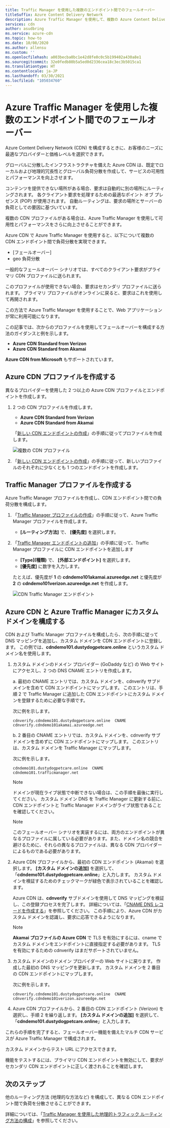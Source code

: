 ```yaml
---
title: Traffic Manager を使用した複数のエンドポイント間でのフェールオーバー
titleSuffix: Azure Content Delivery Network
description: Azure Traffic Manager を使用して、複数の Azure Content Delivery Network エンドポイントでフェールオーバーを構成する方法について説明します。
services: cdn
author: asudbring
ms.service: azure-cdn
ms.topic: how-to
ms.date: 10/08/2020
ms.author: allensu
ms.custom: ''
ms.openlocfilehash: a003becba0bc1e42d8fe0c0c5b199402a430a8e1
ms.sourcegitcommit: 32e0fedb80b5a5ed0d2336cea18c3ec3b5015ca1
ms.translationtype: HT
ms.contentlocale: ja-JP
ms.lasthandoff: 03/30/2021
ms.locfileid: "105034760"
---
```

# <a name="failover-across-multiple-endpoints-with-azure-traffic-manager"></a>Azure Traffic Manager を使用した複数のエンドポイント間でのフェールオーバー

Azure Content Delivery Network (CDN) を構成するときに、お客様のニーズに最適なプロバイダーと価格レベルを選択できます。 

グローバルに分散したインフラストラクチャを備えた Azure CDN は、既定でローカルおよび地理的冗長性とグローバル負荷分散を作成して、サービスの可用性とパフォーマンスを向上させます。 

コンテンツを提供できない場所がある場合、要求は自動的に別の場所にルーティングされます。 各クライアント要求を処理するための最適なポイント オブ プレゼンス (POP) が使用されます。 自動ルーティングは、要求の場所とサーバーの負荷としての要因に基づいています。
 
複数の CDN プロファイルがある場合は、Azure Traffic Manager を使用して可用性とパフォーマンスをさらに向上させることができます。 

Azure CDN で Azure Traffic Manager を使用すると、以下について複数の CDN エンドポイント間で負荷分散を実現できます。
 
* [フェールオーバー]
* geo 負荷分散 

一般的なフェールオーバー シナリオでは、すべてのクライアント要求がプライマリ CDN プロファイルに送られます。 

このプロファイルが使用できない場合、要求はセカンダリ プロファイルに送られます。  プライマリ プロファイルがオンラインに戻ると、要求はこれを使用して再開されます。

この方法で Azure Traffic Manager を使用することで、Web アプリケーションが常に利用可能になります。 

この記事では、次からのプロファイルを使用してフェールオーバーを構成する方法のガイダンスと例を示します。 

* **Azure CDN Standard from Verizon**
* **Azure CDN Standard from Akamai**

**Azure CDN from Microsoft** もサポートされています。

## <a name="create-azure-cdn-profiles"></a>Azure CDN プロファイルを作成する
異なるプロバイダーを使用した 2 つ以上の Azure CDN プロファイルとエンドポイントを作成します。

1. 2 つの CDN プロファイルを作成します。
    * **Azure CDN Standard from Verizon**
    * **Azure CDN Standard from Akamai** 

    「[新しい CDN エンドポイントの作成](cdn-create-new-endpoint.md#create-a-new-cdn-profile)」の手順に従ってプロファイルを作成します。
 
   ![複数の CDN プロファイル](./media/cdn-traffic-manager/cdn-multiple-profiles.png)

2. 「[新しい CDN エンドポイントの作成](cdn-create-new-endpoint.md#create-a-new-cdn-endpoint)」の手順に従って、新しいプロファイルのそれぞれに少なくとも 1 つのエンドポイントを作成します。

## <a name="create-traffic-manager-profile"></a>Traffic Manager プロファイルを作成する
Azure Traffic Manager プロファイルを作成し、CDN エンドポイント間での負荷分散を構成します。 

1. 「[Traffic Manager プロファイルの作成](../traffic-manager/quickstart-create-traffic-manager-profile.md)」の手順に従って、Azure Traffic Manager プロファイルを作成します。 

    * **[ルーティング方法]** で、 **[優先度]** を選択します。

2. 「[Traffic Manager エンドポイントの追加](../traffic-manager/quickstart-create-traffic-manager-profile.md#add-traffic-manager-endpoints)」の手順に従って、Traffic Manager プロファイルに CDN エンドポイントを追加します

    * **[Type]\(種類\)** で、 **[外部エンドポイント]** を選択します。
    * **[優先度]** に数字を入力します。

    たとえば、優先度が **1** の **cdndemo101akamai.azureedge.net** と優先度が **2** の **cdndemo101verizon.azureedge.net** を作成します。

   ![CDN Traffic Manager エンドポイント](./media/cdn-traffic-manager/cdn-traffic-manager-endpoints.png)


## <a name="configure-custom-domain-on-azure-cdn-and-azure-traffic-manager"></a>Azure CDN と Azure Traffic Manager にカスタム ドメインを構成する
CDN および Traffic Manager プロファイルを構成したら、次の手順に従って DNS マッピングを追加し、カスタム ドメインを CDN エンドポイントに登録します。 この例では、**cdndemo101.dustydogpetcare.online** というカスタム ドメイン名を使用します。

1. カスタム ドメインのドメイン プロバイダー (GoDaddy など) の Web サイトにアクセスし、2 つの DNS CNAME エントリを作成します。 

    a. 最初の CNAME エントリでは、カスタム ドメインを、cdnverify サブドメインを含めて CDN エンドポイントにマップします。 このエントリは、手順 2 で Traffic Manager に追加した CDN エンドポイントにカスタム ドメインを登録するために必要な手順です。

      次に例を示します。 

      `cdnverify.cdndemo101.dustydogpetcare.online  CNAME  cdnverify.cdndemo101akamai.azureedge.net`  

    b. 2 番目の CNAME エントリでは、カスタム ドメインを、cdnverify サブドメインを含めずに CDN エンドポイントにマップします。 このエントリは、カスタム ドメインを Traffic Manager にマップします。 

      次に例を示します。 
      
      `cdndemo101.dustydogpetcare.online  CNAME  cdndemo101.trafficmanager.net`   

    > [!NOTE]
    > ドメインが現在ライブ状態で中断できない場合は、この手順を最後に実行してください。 カスタム ドメイン DNS を Traffic Manager に更新する前に、CDN エンドポイントと Traffic Manager ドメインがライブ状態であることを確認してください。
    >
   
    > [!NOTE]
    > このフェールオーバー シナリオを実装するには、両方のエンドポイントが異なるプロファイルに属している必要があります。また、ドメイン名の競合を避けるために、それらの異なるプロファイルは、異なる CDN プロバイダーによるものである必要があります。
    > 

2.  Azure CDN プロファイルから、最初の CDN エンドポイント (Akamai) を選択します。 **[カスタム ドメインの追加]** を選択して、「**cdndemo101.dustydogpetcare.online**」と入力します。 カスタム ドメインを検証するためのチェックマークが緑色で表示されていることを確認します。 

    Azure CDN は、**cdnverify** サブドメインを使用して DNS マッピングを検証し、この登録プロセスを完了します。 詳細については、「[CNAME DNS レコードを作成する](cdn-map-content-to-custom-domain.md#create-a-cname-dns-record)」を参照してください。 この手順により、Azure CDN がカスタム ドメインを認識し、要求に応答できるようになります。
    
    > [!NOTE]
    > **Akamai プロファイルの Azure CDN** で TLS を有効にするには、cname でカスタム ドメインをエンドポイントに直接指定する必要があります。 TLS を有効にするための cdnverify はまだサポートされていません。 
    >

3.  カスタム ドメインのドメイン プロバイダーの Web サイトに戻ります。 作成した最初の DNS マッピングを更新します。 カスタム ドメインを 2 番目の CDN エンドポイントにマップします。
                             
    次に例を示します。 

    `cdnverify.cdndemo101.dustydogpetcare.online  CNAME  cdnverify.cdndemo101verizon.azureedge.net`  

4. Azure CDN プロファイルから、2 番目の CDN エンドポイント (Verizon) を選択し、手順 2 を繰り返します。 **[カスタム ドメインの追加]** を選択して、「**cdndemo101.dustydogpetcare.online**」と入力します。
 
これらの手順を完了すると、フェールオーバー機能を備えたマルチ CDN サービスが Azure Traffic Manager で構成されます。 

カスタム ドメインからテスト URL にアクセスできます。 

機能をテストするには、プライマリ CDN エンドポイントを無効にして、要求がセカンダリ CDN エンドポイントに正しく渡されることを確認します。 

## <a name="next-steps"></a>次のステップ
他のルーティング方法 (地理的な方法など) を構成して、異なる CDN エンドポイント間で負荷を分散させることができます。 

詳細については、「[Traffic Manager を使用した地理的トラフィック ルーティング方法の構成](../traffic-manager/traffic-manager-configure-geographic-routing-method.md)」を参照してください。
